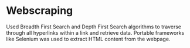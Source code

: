 # Webscraping
Used Breadth First Search and Depth First Search algorithms to traverse through all hyperlinks within a link and retrieve data. Portable frameworks like Selenium was used to extract HTML content from the webpage. 
